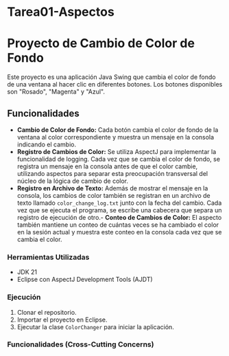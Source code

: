 # Tarea01-Aspectos
# Proyecto de Cambio de Color de Fondo

Este proyecto es una aplicación Java Swing que cambia el color de fondo de una ventana al hacer clic en diferentes botones. Los botones disponibles son "Rosado", "Magenta" y "Azul".

## Funcionalidades

- **Cambio de Color de Fondo:** Cada botón cambia el color de fondo de la ventana al color correspondiente y muestra un mensaje en la consola indicando el cambio.
- **Registro de Cambios de Color:** Se utiliza AspectJ para implementar la funcionalidad de logging. Cada vez que se cambia el color de fondo, se registra un mensaje en la consola antes de que el color cambie, utilizando aspectos para separar esta preocupación transversal del núcleo de la lógica de cambio de color.
- **Registro en Archivo de Texto:** Además de mostrar el mensaje en la consola, los cambios de color también se registran en un archivo de texto llamado `color_change_log.txt` junto con la fecha del cambio. Cada vez que se ejecuta el programa, se escribe una cabecera que separa un registro de ejecución de otro.- **Conteo de Cambios de Color:** El aspecto también mantiene un conteo de cuántas veces se ha cambiado el color en la sesión actual y muestra este conteo en la consola cada vez que se cambia el color.

### Herramientas Utilizadas

- JDK 21
- Eclipse con AspectJ Development Tools (AJDT)

### Ejecución

1. Clonar el repositorio.
2. Importar el proyecto en Eclipse.
3. Ejecutar la clase `ColorChanger` para iniciar la aplicación.

### Funcionalidades (Cross-Cutting Concerns)

